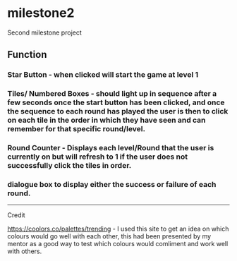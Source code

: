 # milestone2
Second milestone project

## Function

### Star Button - when clicked will start the game at level 1 
### Tiles/ Numbered Boxes - should light up in sequence after a few seconds once the start button has been clicked, and once the sequence to each round has played the user is then to click on each tile in the order in which they have seen and can remember for that specific round/level.
### Round Counter - Displays each level/Round that the user is currently on  but will refresh to 1 if the user does not successfully click the tiles in order.
### dialogue box to display either the success or failure of each round.

---

Credit

https://coolors.co/palettes/trending - I used this site to get an idea on which colours would go well with each other, this had been presented by my mentor as a good way to test which colours would comliment and work well with others.
